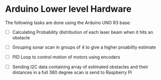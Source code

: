 Arduino Lower level Hardware
==============================

The following tasks are done using the Arduino UNO R3 base:

- [ ] Calculating Probability distribution of each laser beam when it hits an obstacle

- [ ] Grouping sonar scan in groups of 4 to give a higher proability estimate

- [ ] PID Loop to control motion of motors using encoders

- [ ] Sending I2C data containing array of estimated obstacles and their distances in a full 360 degree scan is send to Raspberry Pi
